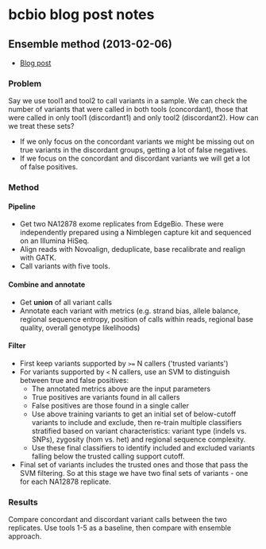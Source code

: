 bcbio blog post notes
=====================

Ensemble method (2013-02-06)
----------------------------

* [Blog post](<https://bcbio.wordpress.com/2013/02/06/an-automated-ensemble-method-for-combining-and-evaluating-genomic-variants-from-multiple-callers/>)

### Problem
Say we use tool1 and tool2 to call variants in a sample. We can
check the number of variants that were called in both tools (concordant), those
that were called in only tool1 (discordant1) and only tool2 (discordant2).
How can we treat these sets?
* If we only focus on the concordant variants we might be missing out on
  true variants in the discordant groups, getting a lot of false negatives.
* If we focus on the concordant and discordant variants we will get a lot of
  false positives.

### Method

#### Pipeline
* Get two NA12878 exome replicates from EdgeBio. These were independently
  prepared using a Nimblegen capture kit and sequenced on an Illumina HiSeq.
* Align reads with Novoalign, deduplicate, base recalibrate and realign with
  GATK.
* Call variants with five tools.

#### Combine and annotate
* Get **union** of all variant calls
* Annotate each variant with metrics (e.g. strand bias, allele balance, regional
  sequence entropy, position of calls within reads, regional base quality,
  overall genotype likelihoods)

#### Filter
* First keep variants supported by `>=` N callers ('trusted variants')
* For variants supported by `<` N callers, use an SVM to distinguish between
  true and false positives:
    * The annotated metrics above are the input parameters
    * True positives are variants found in all callers
    * False positives are those found in a single caller
    * Use above training variants to get an initial set of below-cutoff variants
      to include and exclude, then re-train multiple classifiers stratified
      based on variant characteristics: variant type (indels vs. SNPs), zygosity
      (hom vs. het) and regional sequence complexity.
    * Use these final classifiers to identify included and excluded variants
      falling below the trusted calling support cutoff.
* Final set of variants includes the trusted ones and those that pass the SVM
  filtering. So at this stage we have two final sets of variants - one for each
  NA12878 replicate.

### Results
Compare concordant and discordant variant calls between the two replicates. Use
tools 1-5 as a baseline, then compare with ensemble approach.
